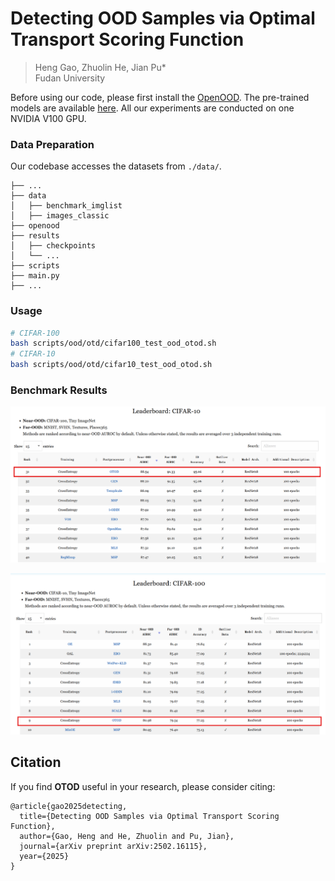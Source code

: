 # Detecting OOD Samples via Optimal Transport Scoring Function

> Heng Gao, Zhuolin He, Jian Pu*  
> Fudan University

Before using our code, please first install the [OpenOOD](https://github.com/Jingkang50/OpenOOD). The pre-trained models are available [here](https://drive.google.com/drive/folders/1XSVB8pyYWuMVpq7BTuIESfU8GvCumxOn?usp=sharing). All our experiments are conducted on one NVIDIA V100 GPU.

### Data Preparation

Our codebase accesses the datasets from `./data/`.

```
├── ...
├── data
│   ├── benchmark_imglist
│   ├── images_classic
├── openood
├── results
│   ├── checkpoints
│   └── ...
├── scripts
├── main.py
├── ...
```

### Usage

```sh
# CIFAR-100
bash scripts/ood/otd/cifar100_test_ood_otod.sh
# CIFAR-10
bash scripts/ood/otd/cifar10_test_ood_otod.sh
```

### Benchmark Results
![image](cifar10.png)  

![image](cifar100.png)  

## Citation
If you find **OTOD** useful in your research, please consider citing:
```
@article{gao2025detecting,
  title={Detecting OOD Samples via Optimal Transport Scoring Function},
  author={Gao, Heng and He, Zhuolin and Pu, Jian},
  journal={arXiv preprint arXiv:2502.16115},
  year={2025}
}
```
